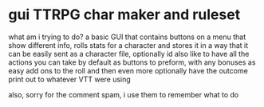 # gui TTRPG char maker and ruleset
what am i trying to do?
a basic GUI that contains buttons on a menu that show different info,
rolls stats for a character and stores it in a way that it can be 
easily sent as a character file, optionally id also like to have all 
the actions you can take by default as buttons to preform, with 
any bonuses as easy add ons to the roll
and then even more optionally have the outcome print out to whatever 
VTT were using

also, sorry for the comment spam, i use them to remember what to do
